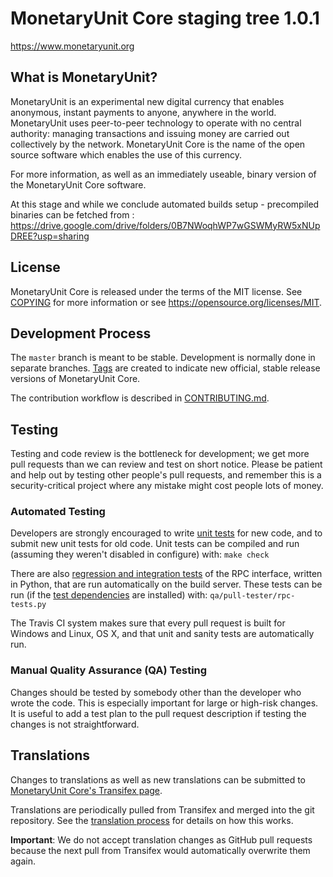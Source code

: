 MonetaryUnit Core staging tree 1.0.1
===============================


https://www.monetaryunit.org


What is MonetaryUnit?
----------------

MonetaryUnit is an experimental new digital currency that enables anonymous, instant
payments to anyone, anywhere in the world. MonetaryUnit uses peer-to-peer technology
to operate with no central authority: managing transactions and issuing money
are carried out collectively by the network. MonetaryUnit Core is the name of the open
source software which enables the use of this currency.

For more information, as well as an immediately useable, binary version of
the MonetaryUnit Core software.

At this stage and while we conclude automated builds setup - precompiled binaries can be fetched from :
     https://drive.google.com/drive/folders/0B7NWoqhWP7wGSWMyRW5xNUpDREE?usp=sharing


License
-------

MonetaryUnit Core is released under the terms of the MIT license. See [COPYING](COPYING) for more
information or see https://opensource.org/licenses/MIT.

Development Process
-------------------

The `master` branch is meant to be stable. Development is normally done in separate branches.
[Tags](https://github.com/muecoin/MUECore/tags) are created to indicate new official,
stable release versions of MonetaryUnit Core.

The contribution workflow is described in [CONTRIBUTING.md](CONTRIBUTING.md).

Testing
-------

Testing and code review is the bottleneck for development; we get more pull
requests than we can review and test on short notice. Please be patient and help out by testing
other people's pull requests, and remember this is a security-critical project where any mistake might cost people
lots of money.

### Automated Testing

Developers are strongly encouraged to write [unit tests](/doc/unit-tests.md) for new code, and to
submit new unit tests for old code. Unit tests can be compiled and run
(assuming they weren't disabled in configure) with: `make check`

There are also [regression and integration tests](/qa) of the RPC interface, written
in Python, that are run automatically on the build server.
These tests can be run (if the [test dependencies](/qa) are installed) with: `qa/pull-tester/rpc-tests.py`

The Travis CI system makes sure that every pull request is built for Windows
and Linux, OS X, and that unit and sanity tests are automatically run.

### Manual Quality Assurance (QA) Testing

Changes should be tested by somebody other than the developer who wrote the
code. This is especially important for large or high-risk changes. It is useful
to add a test plan to the pull request description if testing the changes is
not straightforward.

Translations
------------

Changes to translations as well as new translations can be submitted to
[MonetaryUnit Core's Transifex page](https://www.transifex.com/projects/p/mue/).

Translations are periodically pulled from Transifex and merged into the git repository. See the
[translation process](doc/translation_process.md) for details on how this works.

**Important**: We do not accept translation changes as GitHub pull requests because the next
pull from Transifex would automatically overwrite them again.

